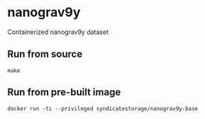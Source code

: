 # nanograv9y
Containerized nanograv9y dataset

Run from source
---------------
```
make
```

Run from pre-built image
------------------------
```
docker run -ti --privileged syndicatestorage/nanograv9y-base
```
